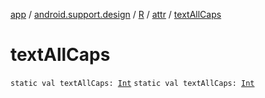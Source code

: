 [app](../../../index.md) / [android.support.design](../../index.md) / [R](../index.md) / [attr](index.md) / [textAllCaps](.)

# textAllCaps

`static val textAllCaps: `[`Int`](https://kotlinlang.org/api/latest/jvm/stdlib/kotlin/-int/index.html)
`static val textAllCaps: `[`Int`](https://kotlinlang.org/api/latest/jvm/stdlib/kotlin/-int/index.html)